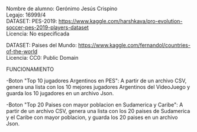 Nombre de alumno: Gerónimo Jesús Crispino  
Legajo: 16999/4  
DATASET: PES-2019: https://www.kaggle.com/harshkava/pro-evolution-soccer-pes-2019-players-dataset  
Licencia: No especificada  

DATASET: Paises del Mundo: https://www.kaggle.com/fernandol/countries-of-the-world  
Licencia: CC0: Public Domain  

FUNCIONAMIENTO  

-Boton "Top 10 jugadores Argentinos en PES": A partir de un archivo CSV, genera una lista con los 10 mejores jugadores Argentinos del VideoJuego y guarda los 10 jugadores en un archivo Json.  
  
-Boton "Top 20 Paises con mayor poblacion en Sudamerica y Caribe": A partir de un archivo CSV, genera una lista con los 20 paises de Sudamerica y el Caribe con mayor poblacion, y guarda los 20 paises en un archivo Json.